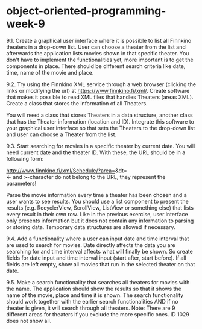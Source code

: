 # object-oriented-programming-week-9
9.1. Create a graphical user interface where it is possible to list all Finnkino theaters in a drop-down list. User can choose a theater from the list and afterwards the application lists movies shown in that specific theater. You don't have to implement the functionalities yet, more important is to get the components in place. There should be different search criteria like date, time, name of the movie and place.

9.2. Try using the Finnkino XML service through a web browser (clicking the links or modifying the url) at https://www.finnkino.fi/xml/. Create software that makes it possible to read XML files that handles Theaters (areas XML). Create a class that stores the information of all Theaters.

You will need a class that stores Theaters in a data structure, another class that has the Theater information (location and ID). Integrate this software to your graphical user interface so that sets the Theaters to the drop-down list and user can choose a Theater from the list.

9.3. Start searching for movies in a specific theater by current date. You will need current date and the theater ID. With these, the URL should be in a following form:

http://www.finnkino.fi/xml/Schedule/?area=<theaterID>&dt=<date in dd.MM.yyyy format>     
<- and >-character do not belong to the URL, they represent the parameters!

Parse the movie information every time a theater has been chosen and a user wants to see results. You should use a list component to present the results (e.g. RecyclerView, ScrollView, ListView or something else) that lists every result in their own row. Like in the previous exercise, user interface only presents information but it does not contain any information to parsing or storing data. Temporary data structures are allowed if necessary.

9.4. Add a functionality where a user can input date and time interval that are used to search for movies. Date directly affects the data you are searching for and time interval affects what will finally be shown. So create fields for date input and time interval input (start after, start before). If all fields are left empty, show all movies that run in the selected theater on that date.

9.5. Make a search functionality that searches all theaters for movies with the name. The application should show the results so that it shows the name of the movie, place and time it is shown. The search functionality should work together with the earlier search functionalities AND if no theater is given, it will search through all theaters. Note: There are 9 different areas for theaters if you exclude the more specific ones. ID 1029 does not show all.

